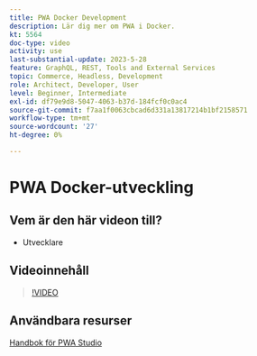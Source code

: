 ```yaml
---
title: PWA Docker Development
description: Lär dig mer om PWA i Docker.
kt: 5564
doc-type: video
activity: use
last-substantial-update: 2023-5-28
feature: GraphQL, REST, Tools and External Services
topic: Commerce, Headless, Development
role: Architect, Developer, User
level: Beginner, Intermediate
exl-id: df79e9d8-5047-4063-b37d-184fcf0c0ac4
source-git-commit: f7aa1f0063cbcad6d331a13817214b1bf2158571
workflow-type: tm+mt
source-wordcount: '27'
ht-degree: 0%

---
```


# PWA Docker-utveckling

## Vem är den här videon till?

- Utvecklare

## Videoinnehåll

>[!VIDEO](https://video.tv.adobe.com/v/35784?quality=12&learn=on)

## Användbara resurser

[Handbok för PWA Studio](https://developer.adobe.com/commerce/pwa-studio/)
